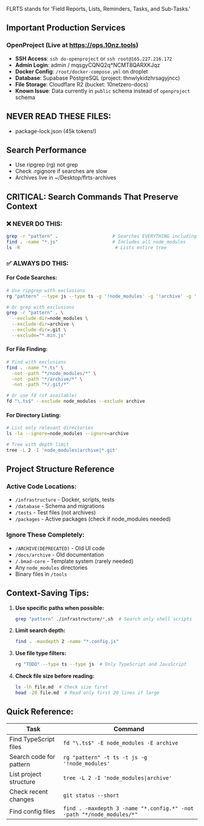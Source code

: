 FLRTS stands for 'Field Reports, Lists, Reminders, Tasks, and Sub-Tasks.'

## Important Production Services

### OpenProject (Live at https://ops.10nz.tools)

- **SSH Access**: `ssh do-openproject` or `ssh root@165.227.216.172`
- **Admin Login**: admin / mqsgyCQNQ2q\*NCMT8QARXKJqz
- **Docker Config**: `/root/docker-compose.yml` on droplet
- **Database**: Supabase PostgreSQL (project: thnwlykidzhrsagyjncc)
- **File Storage**: Cloudflare R2 (bucket: 10netzero-docs)
- **Known Issue**: Data currently in `public` schema instead of `openproject`
  schema

## NEVER READ THESE FILES:

- package-lock.json (45k tokens!)

## Search Performance

- Use ripgrep (rg) not grep
- Check .rgignore if searches are slow
- Archives live in ~/Desktop/flrts-archives

## CRITICAL: Search Commands That Preserve Context

### ❌ NEVER DO THIS:

```bash
grep -r "pattern" .                    # Searches EVERYTHING including archives
find . -name "*.js"                    # Includes all node_modules
ls -R                                   # Lists entire tree
```

### ✅ ALWAYS DO THIS:

#### For Code Searches:

```bash
# Use ripgrep with exclusions
rg "pattern" --type js --type ts -g '!node_modules' -g '!archive' -g '!*.min.js'

# Or grep with exclusions
grep -r "pattern" . \
  --exclude-dir=node_modules \
  --exclude-dir=archive \
  --exclude-dir=.git \
  --exclude="*.min.js"
```

#### For File Finding:

```bash
# Find with exclusions
find . -name "*.ts" \
  -not -path "*/node_modules/*" \
  -not -path "*/archive/*" \
  -not -path "*/.git/*"

# Or use fd (if available)
fd "\.ts$" --exclude node_modules --exclude archive
```

#### For Directory Listing:

```bash
# List only relevant directories
ls -la --ignore=node_modules --ignore=archive

# Tree with depth limit
tree -L 2 -I 'node_modules|archive|*.git'
```

## Project Structure Reference

### Active Code Locations:

- `/infrastructure` - Docker, scripts, tests
- `/database` - Schema and migrations
- `/tests` - Test files (not archives)
- `/packages` - Active packages (check if node_modules needed)

### Ignore These Completely:

- `/ARCHIVE(DEPRECATED)` - Old UI code
- `/docs/archive` - Old documentation
- `/.bmad-core` - Template system (rarely needed)
- Any `node_modules` directories
- Binary files in `/tools`

## Context-Saving Tips:

1. **Use specific paths when possible:**

   ```bash
   grep "pattern" ./infrastructure/*.sh  # Search only shell scripts
   ```

2. **Limit search depth:**

   ```bash
   find . -maxdepth 2 -name "*.config.js"
   ```

3. **Use file type filters:**

   ```bash
   rg "TODO" --type ts --type js  # Only TypeScript and JavaScript
   ```

4. **Check file size before reading:**
   ```bash
   ls -lh file.md  # Check size first
   head -20 file.md  # Read only first 20 lines if large
   ```

## Quick Reference:

| Task                    | Command                                                               |
| ----------------------- | --------------------------------------------------------------------- |
| Find TypeScript files   | `fd "\.ts$" -E node_modules -E archive`                               |
| Search code for pattern | `rg "pattern" -t ts -t js -g '!node_modules'`                         |
| List project structure  | `tree -L 2 -I 'node_modules\|archive'`                                |
| Check recent changes    | `git status --short`                                                  |
| Find config files       | `find . -maxdepth 3 -name "*.config.*" -not -path "*/node_modules/*"` |
